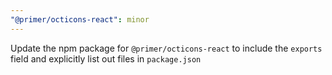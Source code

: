 ```yaml
---
"@primer/octicons-react": minor
---
```


Update the npm package for `@primer/octicons-react` to include the `exports` field and explicitly list out files in `package.json`

